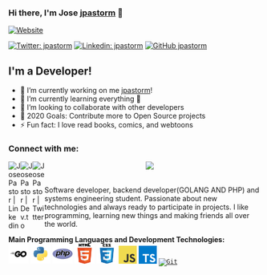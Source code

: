 ### Hi there, I'm Jose [jpastorm][website] 👋

[![Website](https://img.shields.io/website?label=jpastorm.com&style=for-the-badge&url=https%3A%2F%2Fjpastorm.github.io)](https://jpastorm.github.io/)

[![Twitter: jpastorm](https://img.shields.io/twitter/follow/jpastormdev?style=social)](https://twitter.com/jpastormdev)
[![Linkedin: jpastorm](https://img.shields.io/badge/-jpastorm-blue?style=flat-square&logo=Linkedin&logoColor=white&link=https://www.linkedin.com/in/jpastorm/)](https://www.linkedin.com/in/jpastorm/)
[![GitHub jpastorm](https://img.shields.io/github/followers/jpastorm?label=follow&style=social)](https://github.com/jpastorm)

## I'm a Developer!

- 🔭 I’m currently working on me [jpastorm][website]!
- 🌱 I’m currently learning everything 🤣
- 👯 I’m looking to collaborate with other developers
- 🥅 2020 Goals: Contribute more to Open Source projects
- ⚡ Fun fact: I love read books, comics, and webtoons

### Connect with me:

<img align="right" src="https://media1.giphy.com/media/jRf5fsn8G6YaogAWxn/giphy.gif" width="230">

<a href="https://www.linkedin.com/in/jpastorm/"><img align="left" alt="Jose Pastor | Linkedin" width="24px" title="Linkedin" alt="Linkedin" src="https://image.flaticon.com/icons/svg/174/174857.svg"></a>
<a href="https://dev.to/jpastorm"><img align="left" alt="Jose Pastor | Dev.to" width="24px" title="Dev.to" alt="Dev.to" src="https://res.cloudinary.com/practicaldev/image/fetch/s--R9qwOwpC--/c_limit%2Cf_auto%2Cfl_progressive%2Cq_auto%2Cw_880/https://thepracticaldev.s3.amazonaws.com/i/78hs31fax49uwy6kbxyw.png"></a>
<a href="https://twitter.com/jpastormdev"><img align="left" alt="Jose Pastor | Twitter" width="24px" title="Twitter" alt="Twitter" src="https://raw.githubusercontent.com/anuraghazra/anuraghazra/master/assets/twitter.svg"></a>

<br><br>

Software developer, backend developer(GOLANG AND PHP) and systems engineering student. Passionate about new technologies and always ready to participate in projects. I like programming, learning new things and making friends all over the world.

**Main Programming Languages and Development Technologies:**
<br>
<code><a href="https://github.com/jpastorm?tab=repositories&language=HTML"><img height="40" title="GOLANG" alt="GOLANG" src="https://raw.githubusercontent.com/github/explore/80688e429a7d4ef2fca1e82350fe8e3517d3494d/topics/go/go.png"></a></code>
<code><a href="https://github.com/jpastorm?tab=repositories&language=HTML"><img height="40" title="PYTHON" alt="PYTHON" src="https://raw.githubusercontent.com/github/explore/80688e429a7d4ef2fca1e82350fe8e3517d3494d/topics/python/python.png"></a></code>
<code><a href="https://github.com/jpastorm?tab=repositories&language=HTML"><img height="40" title="PHP" alt="PHP" src="https://raw.githubusercontent.com/github/explore/ccc16358ac4530c6a69b1b80c7223cd2744dea83/topics/php/php.png"></a></code>
<code><a href="https://github.com/jpastorm?tab=repositories&language=HTML"><img height="40" title="HTML5" alt="HTML5" src="https://raw.githubusercontent.com/github/explore/80688e429a7d4ef2fca1e82350fe8e3517d3494d/topics/html/html.png"></a></code>
<code><a href="https://github.com/jpastorm?tab=repositories&language=CSS"><img height="40" title="CSS3" alt="CSS3" src="https://raw.githubusercontent.com/github/explore/80688e429a7d4ef2fca1e82350fe8e3517d3494d/topics/css/css.png"></a></code>
<code><a href="https://github.com/jpastorm?tab=repositories&language=javascript"><img height="36" title="Javascript" alt="Javascript" src="https://raw.githubusercontent.com/github/explore/80688e429a7d4ef2fca1e82350fe8e3517d3494d/topics/javascript/javascript.png"></a></code>
<code><a href="https://github.com/jpastorm?tab=repositories&language=typescript"><img height="36" title="Typescript" alt="Typescript" src="https://raw.githubusercontent.com/github/explore/80688e429a7d4ef2fca1e82350fe8e3517d3494d/topics/typescript/typescript.png"></a></code>
<code><a href="https://git-scm.com/"><img height="36" title="Git" alt="Git" src="https://cdn.svgporn.com/logos/git-icon.svg"></a></code>

                                                                                
                                                                                
[website]: https://jpastorm.github.io                                                                               
                                                                                
                                                                                  

